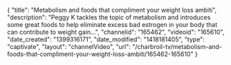 {
    "title": "Metabolism and foods that compliment your weight loss ambiti",
    "description": "Peggy K tackles the topic of metabolism and introduces some great foods to help eliminate excess bad estrogen in your body that can contribute to weight gain...",
    "channelid": "165462",
    "videoid": "165610",
    "date_created": "1399316171",
    "date_modified": "1418181405",
    "type": "captivate",
    "layout": "channelVideo",
    "url": "\/charbroil-tv\/metabolism-and-foods-that-compliment-your-weight-loss-ambiti\/165462-165610"
}
